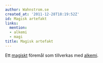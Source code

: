 ```yaml
---
author: Wahnstrom.se
created_at: '2011-12-28T18:19:52Z'
id: Magisk artefakt
links:
  mention:
  - alkemi
  - magi
title: Magisk artefakt
---
```


Ett [magiskt] föremål som tillverkas med [alkemi].

  [magiskt]: magi
  [alkemi]: alkemi